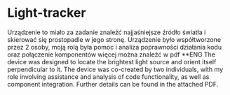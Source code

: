 # Light-tracker
Urządzenie to miało za zadanie znaleźć najjaśniejsze źródło światła i skierować się prostopadle w jego stronę.
Urządzenie było współtworzone przez 2 osoby, moją rolą była pomoc i analiza poprawności działania kodu oraz połączenie komponentów więcej można znaleźć w pdf
**ENG
The device was designed to locate the brightest light source and orient itself perpendicular to it. The device was co-created by two individuals, with my role involving assistance and analysis of code functionality, as well as component integration. Further details can be found in the attached PDF.

